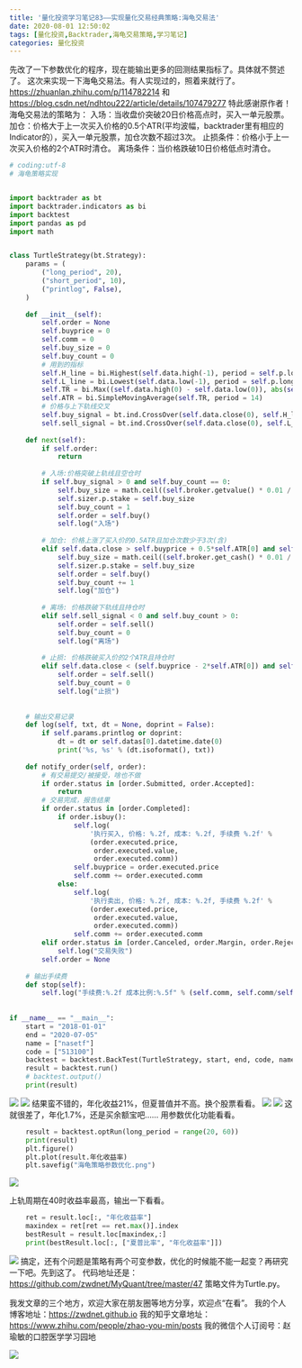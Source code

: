 ```yaml
---
title: '量化投资学习笔记83——实现量化交易经典策略:海龟交易法'
date: 2020-08-01 12:50:02
tags: [量化投资,Backtrader,海龟交易策略,学习笔记]
categories: 量化投资
---
```

先改了一下参数优化的程序，现在能输出更多的回测结果指标了。具体就不赘述了。
这次来实现一下海龟交易法。有人实现过的，照着来就行了。
https://zhuanlan.zhihu.com/p/114782214 和
https://blog.csdn.net/ndhtou222/article/details/107479277
特此感谢原作者！
海龟交易法的策略为：
入场：当收盘价突破20日价格高点时，买入一单元股票。
加仓：价格大于上一次买入价格的0.5个ATR(平均波幅，backtrader里有相应的Indicator的），买入一单元股票，加仓次数不超过3次。
止损条件：价格小于上一次买入价格的2个ATR时清仓。
离场条件：当价格跌破10日价格低点时清仓。
```python
# coding:utf-8
# 海龟策略实现


import backtrader as bt
import backtrader.indicators as bi
import backtest
import pandas as pd
import math


class TurtleStrategy(bt.Strategy):
    params = (
        ("long_period", 20),
        ("short_period", 10),
        ("printlog", False),
    )
   
    def __init__(self):
        self.order = None
        self.buyprice = 0
        self.comm = 0
        self.buy_size = 0
        self.buy_count = 0
        # 用到的指标
        self.H_line = bi.Highest(self.data.high(-1), period = self.p.long_period)
        self.L_line = bi.Lowest(self.data.low(-1), period = self.p.long_period)
        self.TR = bi.Max((self.data.high(0) - self.data.low(0)), abs(self.data.close(-1) - self.data.high(0)), abs(self.data.close(-1) - self.data.low(0)))
        self.ATR = bi.SimpleMovingAverage(self.TR, period = 14)
        # 价格与上下轨线交叉
        self.buy_signal = bt.ind.CrossOver(self.data.close(0), self.H_line)
        self.sell_signal = bt.ind.CrossOver(self.data.close(0), self.L_line)
       
    def next(self):
        if self.order:
            return
           
        # 入场:价格突破上轨线且空仓时
        if self.buy_signal > 0 and self.buy_count == 0:
            self.buy_size = math.ceil((self.broker.getvalue() * 0.01 / self.ATR) / 100) * 100
            self.sizer.p.stake = self.buy_size
            self.buy_count = 1
            self.order = self.buy()
            self.log("入场")
           
        # 加仓: 价格上涨了买入价的0.5ATR且加仓次数少于3次(含)
        elif self.data.close > self.buyprice + 0.5*self.ATR[0] and self.buy_count > 0 and self.buy_count <= 4:
            self.buy_size = math.ceil((self.broker.get_cash() * 0.01 / self.ATR) / 100) * 100
            self.sizer.p.stake = self.buy_size
            self.order = self.buy()
            self.buy_count += 1
            self.log("加仓")
           
        # 离场: 价格跌破下轨线且持仓时
        elif self.sell_signal < 0 and self.buy_count > 0:
            self.order = self.sell()
            self.buy_count = 0
            self.log("离场")
           
        # 止损: 价格跌破买入价的2个ATR且持仓时
        elif self.data.close < (self.buyprice - 2*self.ATR[0]) and self.buy_count > 0:
            self.order = self.sell()
            self.buy_count = 0
            self.log("止损")
           
           
    # 输出交易记录
    def log(self, txt, dt = None, doprint = False):
        if self.params.printlog or doprint:
            dt = dt or self.datas[0].datetime.date(0)
            print('%s, %s' % (dt.isoformat(), txt))
           
    def notify_order(self, order):
        # 有交易提交/被接受，啥也不做
        if order.status in [order.Submitted, order.Accepted]:
            return
        # 交易完成，报告结果
        if order.status in [order.Completed]:
            if order.isbuy():
                self.log(
                    '执行买入, 价格: %.2f, 成本: %.2f, 手续费 %.2f' %
                    (order.executed.price,
                     order.executed.value,
                     order.executed.comm))
                self.buyprice = order.executed.price
                self.comm += order.executed.comm
            else:
                self.log(
                    '执行卖出, 价格: %.2f, 成本: %.2f, 手续费 %.2f' %
                    (order.executed.price,
                     order.executed.value,
                     order.executed.comm))
                self.comm += order.executed.comm
        elif order.status in [order.Canceled, order.Margin, order.Rejected]:
            self.log("交易失败")
        self.order = None
       
    # 输出手续费
    def stop(self):
        self.log("手续费:%.2f 成本比例:%.5f" % (self.comm, self.comm/self.broker.getvalue()))
       
       
if __name__ == "__main__":
    start = "2018-01-01"
    end = "2020-07-05"
    name = ["nasetf"]
    code = ["513100"]
    backtest = backtest.BackTest(TurtleStrategy, start, end, code, name, 100000)
    result = backtest.run()
    # backtest.output()
    print(result)
```
![](https://zymblog-1258069789.cos.ap-chengdu.myqcloud.com/blog0178-QTLearn/56/01.png)
![](https://zymblog-1258069789.cos.ap-chengdu.myqcloud.com/blog0178-QTLearn/56/02.png)
结果蛮不错的，年化收益21%，但夏普值并不高。换个股票看看。
![](https://zymblog-1258069789.cos.ap-chengdu.myqcloud.com/blog0178-QTLearn/56/03.png)
![](https://zymblog-1258069789.cos.ap-chengdu.myqcloud.com/blog0178-QTLearn/56/04.png)
这就很差了，年化1.7%，还是买余额宝吧……
用参数优化功能看看。
```python
    result = backtest.optRun(long_period = range(20, 60))
    print(result)
    plt.figure()
    plt.plot(result.年化收益率)
    plt.savefig("海龟策略参数优化.png")
```
![](https://zymblog-1258069789.cos.ap-chengdu.myqcloud.com/blog0178-QTLearn/56/05.png)

上轨周期在40时收益率最高，输出一下看看。
```python
    ret = result.loc[:, "年化收益率"]
    maxindex = ret[ret == ret.max()].index
    bestResult = result.loc[maxindex,:]
    print(bestResult.loc[:, ["夏普比率", "年化收益率"]])
```
![](https://zymblog-1258069789.cos.ap-chengdu.myqcloud.com/blog0178-QTLearn/56/06.png)
搞定，还有个问题是策略有两个可变参数，优化的时候能不能一起变？再研究一下吧。先到这了。
代码地址还是： https://github.com/zwdnet/MyQuant/tree/master/47
策略文件为Turtle.py。


我发文章的三个地方，欢迎大家在朋友圈等地方分享，欢迎点“在看”。
我的个人博客地址：https://zwdnet.github.io
我的知乎文章地址： https://www.zhihu.com/people/zhao-you-min/posts
我的微信个人订阅号：赵瑜敏的口腔医学学习园地


![](https://zymblog-1258069789.cos.ap-chengdu.myqcloud.com/other/wx.jpg)